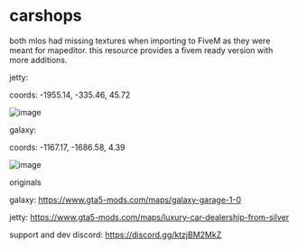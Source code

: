 # carshops


both mlos had missing textures when importing to FiveM as they were meant for mapeditor. this resource provides a fivem ready version with more additions.




jetty: 

coords: -1955.14, -335.46, 45.72

![image](https://github.com/VESTALLICA/mc-carshops/assets/147888622/fbea9a0d-dd1e-493d-9926-7eb701620c1d)

galaxy:

coords: -1167.17, -1686.58, 4.39

![image](https://github.com/VESTALLICA/mc-carshops/assets/147888622/9d9185f9-0c18-4ea3-9e34-c0453c65920b)










originals

galaxy: https://www.gta5-mods.com/maps/galaxy-garage-1-0

jetty: https://www.gta5-mods.com/maps/luxury-car-dealership-from-silver

support and dev discord: https://discord.gg/ktzjBM2MkZ
